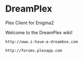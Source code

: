 DreamPlex
=========

Plex Client for Enigma2



Welcome to the DreamPlex wiki!

    http://www.i-have-a-dreambox.com

    http://forums.plexapp.com

